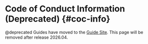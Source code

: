 Code of Conduct Information (Deprecated)    {#coc-info}
===========================

@deprecated Guides have moved to the [Guide Site](https://guide.riot-os.org/general/code_of_conduct/).
This page will be removed after release 2026.04.
